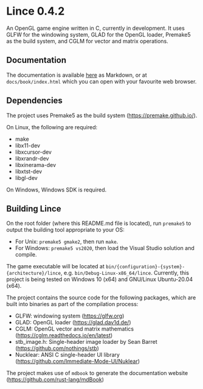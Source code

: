 # Lince 0.4.2

An OpenGL game engine written in C, currently in development. It uses GLFW for the windowing system, GLAD for the OpenGL loader, Premake5 as the build system, and CGLM for vector and matrix operations.

## Documentation

The documentation is available [here](./docs/src/SUMMARY.md) as Markdown, or at `docs/book/index.html` which you can open with your favourite web browser.

## Dependencies

The project uses Premake5 as the build system (https://premake.github.io/).

On Linux, the following are required:

* make
* libx11-dev
* libxcursor-dev
* libxrandr-dev
* libxinerama-dev
* libxtst-dev
* libgl-dev

On Windows, Windows SDK is required.

## Building Lince

On the root folder (where this README.md file is located), run `premake5` to output the building tool appropriate to your OS:

* For Unix: `premake5 gmake2`, then run `make`.
* For Windows: `premake5 vs2020`, then load the Visual Studio solution and compile.

The game executable will be located at `bin/{configuration}-{system}-{architecture}/lince`, e.g. `bin/Debug-Linux-x86_64/lince`. Currently, this project is being tested on Windows 10 (x64) and GNU/Linux Ubuntu-20.04 (x64).

The project contains the source code for the following packages, which are built into binaries as part of the compilation process:

* GLFW: windowing system (https://glfw.org)
* GLAD: OpenGL loader (https://glad.dav1d.de/)
* CGLM: OpenGL vector and matrix mathematics (https://cglm.readthedocs.io/en/latest)
* stb\_image.h: Single-header image loader by Sean Barret (https://github.com/nothings/stb)
* Nucklear: ANSI C single-header UI library (https://github.com/Immediate-Mode-UI/Nuklear)

The project makes use of `mdbook` to generate the documentation website (https://github.com/rust-lang/mdBook)



